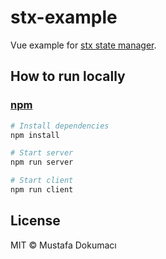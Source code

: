 # stx-example

Vue example for [stx state manager](https://github.com/mstdokumaci/stx).

## How to run locally

### [npm](https://www.npmjs.com/)
``` bash
# Install dependencies
npm install

# Start server
npm run server

# Start client
npm run client
```

## License

MIT © Mustafa Dokumacı
